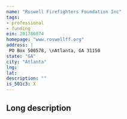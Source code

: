 ```yaml
---
name: "Roswell Firefighters Foundation Inc"
tags:
- professional
- funding
ein: 201786074
homepage: "www.roswellff.org"
address: |
 PO Box 500578, \nAtlanta, GA 31150
state: "GA"
city: "Atlanta"
lng: 
lat: 
description: ""
is_501c3: X
---
```


## Long description


